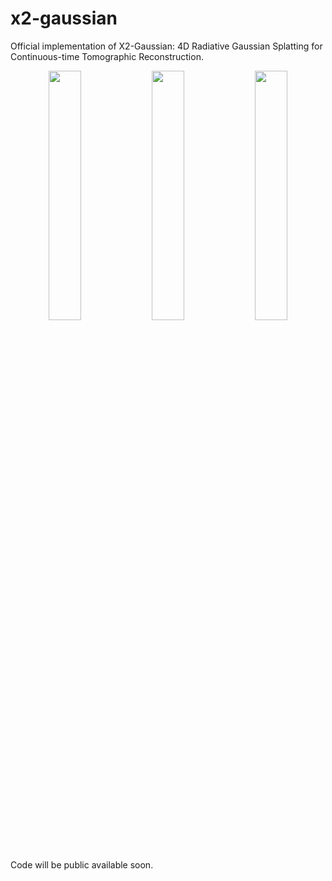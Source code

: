 # x2-gaussian
Official implementation of X2-Gaussian: 4D Radiative Gaussian Splatting for Continuous-time Tomographic Reconstruction.

<p align="center">
  <img src="./media/gif1.gif" width="32%" style="display: inline-block; margin: 0;">
  <img src="./media/gif2.gif" width="32%" style="display: inline-block; margin: 0;">
  <img src="./media/gif3.gif" width="32%" style="display: inline-block; margin: 0;">
</p>

Code will be public available soon.
